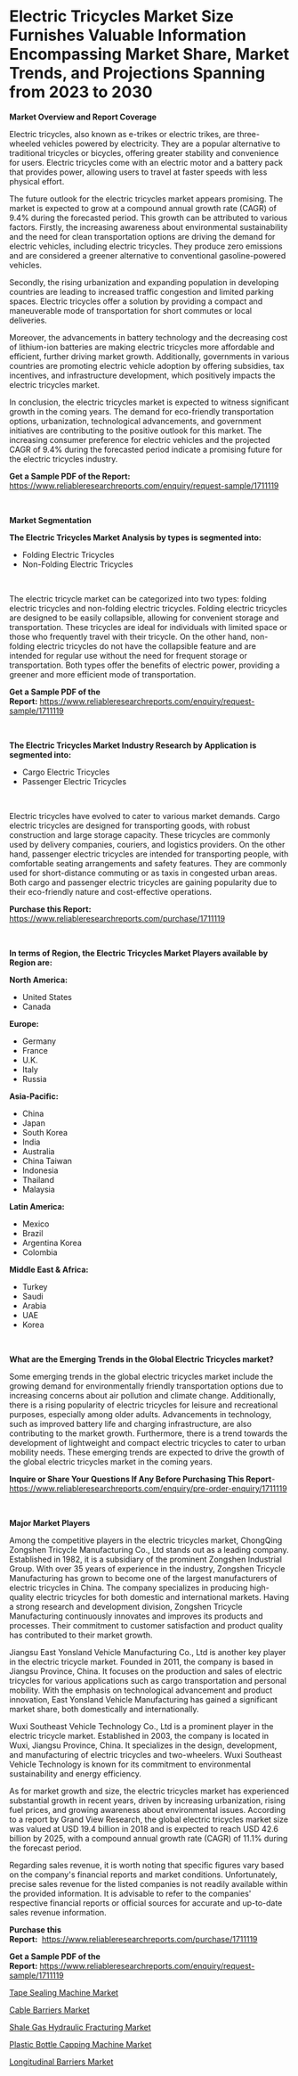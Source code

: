 <p><h1>Electric Tricycles Market Size Furnishes Valuable Information Encompassing Market Share, Market Trends, and Projections Spanning from 2023 to 2030</h1></p><p><strong>Market Overview and Report Coverage</strong></p>
<p><p>Electric tricycles, also known as e-trikes or electric trikes, are three-wheeled vehicles powered by electricity. They are a popular alternative to traditional tricycles or bicycles, offering greater stability and convenience for users. Electric tricycles come with an electric motor and a battery pack that provides power, allowing users to travel at faster speeds with less physical effort.</p><p>The future outlook for the electric tricycles market appears promising. The market is expected to grow at a compound annual growth rate (CAGR) of 9.4% during the forecasted period. This growth can be attributed to various factors. Firstly, the increasing awareness about environmental sustainability and the need for clean transportation options are driving the demand for electric vehicles, including electric tricycles. They produce zero emissions and are considered a greener alternative to conventional gasoline-powered vehicles.</p><p>Secondly, the rising urbanization and expanding population in developing countries are leading to increased traffic congestion and limited parking spaces. Electric tricycles offer a solution by providing a compact and maneuverable mode of transportation for short commutes or local deliveries.</p><p>Moreover, the advancements in battery technology and the decreasing cost of lithium-ion batteries are making electric tricycles more affordable and efficient, further driving market growth. Additionally, governments in various countries are promoting electric vehicle adoption by offering subsidies, tax incentives, and infrastructure development, which positively impacts the electric tricycles market.</p><p>In conclusion, the electric tricycles market is expected to witness significant growth in the coming years. The demand for eco-friendly transportation options, urbanization, technological advancements, and government initiatives are contributing to the positive outlook for this market. The increasing consumer preference for electric vehicles and the projected CAGR of 9.4% during the forecasted period indicate a promising future for the electric tricycles industry.</p></p>
<p><strong>Get a Sample PDF of the Report:</strong> <a href="https://www.reliableresearchreports.com/enquiry/request-sample/1711119">https://www.reliableresearchreports.com/enquiry/request-sample/1711119</a></p>
<p>&nbsp;</p>
<p><strong>Market Segmentation</strong></p>
<p><strong>The Electric Tricycles Market Analysis by types is segmented into:</strong></p>
<p><ul><li>Folding Electric Tricycles</li><li>Non-Folding Electric Tricycles</li></ul></p>
<p>&nbsp;</p>
<p><p>The electric tricycle market can be categorized into two types: folding electric tricycles and non-folding electric tricycles. Folding electric tricycles are designed to be easily collapsible, allowing for convenient storage and transportation. These tricycles are ideal for individuals with limited space or those who frequently travel with their tricycle. On the other hand, non-folding electric tricycles do not have the collapsible feature and are intended for regular use without the need for frequent storage or transportation. Both types offer the benefits of electric power, providing a greener and more efficient mode of transportation.</p></p>
<p><strong>Get a Sample PDF of the Report:</strong>&nbsp;<a href="https://www.reliableresearchreports.com/enquiry/request-sample/1711119">https://www.reliableresearchreports.com/enquiry/request-sample/1711119</a></p>
<p>&nbsp;</p>
<p><strong>The Electric Tricycles Market Industry Research by Application is segmented into:</strong></p>
<p><ul><li>Cargo Electric Tricycles</li><li>Passenger Electric Tricycles</li></ul></p>
<p>&nbsp;</p>
<p><p>Electric tricycles have evolved to cater to various market demands. Cargo electric tricycles are designed for transporting goods, with robust construction and large storage capacity. These tricycles are commonly used by delivery companies, couriers, and logistics providers. On the other hand, passenger electric tricycles are intended for transporting people, with comfortable seating arrangements and safety features. They are commonly used for short-distance commuting or as taxis in congested urban areas. Both cargo and passenger electric tricycles are gaining popularity due to their eco-friendly nature and cost-effective operations.</p></p>
<p><strong>Purchase this Report:</strong>&nbsp; <a href="https://www.reliableresearchreports.com/purchase/1711119">https://www.reliableresearchreports.com/purchase/1711119</a></p>
<p>&nbsp;</p>
<p><strong>In terms of Region, the Electric Tricycles Market Players available by Region are:</strong></p>
<p>
    <p> <strong> North America: </strong>
        <ul>
            <li>United States</li>
            <li>Canada</li>
        </ul>
        </p> 
    <p> <strong> Europe: </strong>
        <ul>
            <li>Germany</li>
            <li>France</li>
            <li>U.K.</li>
            <li>Italy</li>
            <li>Russia</li>
        </ul>
        </p> 
    <p> <strong> Asia-Pacific: </strong>
        <ul>
            <li>China</li>
            <li>Japan</li>
            <li>South Korea</li>
            <li>India</li>
            <li>Australia</li>
            <li>China Taiwan</li>
            <li>Indonesia</li>
            <li>Thailand</li>
            <li>Malaysia</li>
        </ul>
        </p> 
    <p> <strong> Latin America: </strong>
        <ul>
            <li>Mexico</li>
            <li>Brazil</li>
            <li>Argentina Korea</li>
            <li>Colombia</li>
        </ul>
        </p> 
    <p> <strong> Middle East & Africa: </strong>
        <ul>
            <li>Turkey</li>
            <li>Saudi</li>
            <li>Arabia</li>
            <li>UAE</li>
            <li>Korea</li>
        </ul>
    </p>
    </p>
<p>&nbsp;</p>
<p><strong>What are the Emerging Trends in the Global Electric Tricycles market?</strong></p>
<p><p>Some emerging trends in the global electric tricycles market include the growing demand for environmentally friendly transportation options due to increasing concerns about air pollution and climate change. Additionally, there is a rising popularity of electric tricycles for leisure and recreational purposes, especially among older adults. Advancements in technology, such as improved battery life and charging infrastructure, are also contributing to the market growth. Furthermore, there is a trend towards the development of lightweight and compact electric tricycles to cater to urban mobility needs. These emerging trends are expected to drive the growth of the global electric tricycles market in the coming years.</p></p>
<p><strong>Inquire or Share Your Questions If Any Before Purchasing This Report</strong>- <a href="https://www.reliableresearchreports.com/enquiry/pre-order-enquiry/1711119">https://www.reliableresearchreports.com/enquiry/pre-order-enquiry/1711119</a></p>
<p>&nbsp;</p>
<p><strong>Major Market Players</strong></p>
<p><p>Among the competitive players in the electric tricycles market, ChongQing Zongshen Tricycle Manufacturing Co., Ltd stands out as a leading company. Established in 1982, it is a subsidiary of the prominent Zongshen Industrial Group. With over 35 years of experience in the industry, Zongshen Tricycle Manufacturing has grown to become one of the largest manufacturers of electric tricycles in China. The company specializes in producing high-quality electric tricycles for both domestic and international markets. Having a strong research and development division, Zongshen Tricycle Manufacturing continuously innovates and improves its products and processes. Their commitment to customer satisfaction and product quality has contributed to their market growth.</p><p>Jiangsu East Yonsland Vehicle Manufacturing Co., Ltd is another key player in the electric tricycle market. Founded in 2011, the company is based in Jiangsu Province, China. It focuses on the production and sales of electric tricycles for various applications such as cargo transportation and personal mobility. With the emphasis on technological advancement and product innovation, East Yonsland Vehicle Manufacturing has gained a significant market share, both domestically and internationally.</p><p>Wuxi Southeast Vehicle Technology Co., Ltd is a prominent player in the electric tricycle market. Established in 2003, the company is located in Wuxi, Jiangsu Province, China. It specializes in the design, development, and manufacturing of electric tricycles and two-wheelers. Wuxi Southeast Vehicle Technology is known for its commitment to environmental sustainability and energy efficiency.</p><p>As for market growth and size, the electric tricycles market has experienced substantial growth in recent years, driven by increasing urbanization, rising fuel prices, and growing awareness about environmental issues. According to a report by Grand View Research, the global electric tricycles market size was valued at USD 19.4 billion in 2018 and is expected to reach USD 42.6 billion by 2025, with a compound annual growth rate (CAGR) of 11.1% during the forecast period.</p><p>Regarding sales revenue, it is worth noting that specific figures vary based on the company's financial reports and market conditions. Unfortunately, precise sales revenue for the listed companies is not readily available within the provided information. It is advisable to refer to the companies' respective financial reports or official sources for accurate and up-to-date sales revenue information.</p></p>
<p><strong>Purchase this Report:</strong>&nbsp;&nbsp;<a href="https://www.reliableresearchreports.com/purchase/1711119">https://www.reliableresearchreports.com/purchase/1711119</a></p>
<p></p>
<p><strong>Get a Sample PDF of the Report:</strong>&nbsp;<a href="https://www.reliableresearchreports.com/enquiry/request-sample/1711119">https://www.reliableresearchreports.com/enquiry/request-sample/1711119</a></p>
<p><p><a href="https://www.linkedin.com/pulse/tape-sealing-machine-market-research-report-unlocks-analysis-ngroe/">Tape Sealing Machine Market</a></p><p><a href="https://github.com/amae102299/Market-Research-Report-List-1/blob/main/cable-barriers-market.md">Cable Barriers Market</a></p><p><a href="https://medium.com/@amaliarobel/analyzing-shale-gas-hydraulic-fracturing-market-global-industry-perspective-and-forecast-2023-to-60332d80b8c9">Shale Gas Hydraulic Fracturing Market</a></p><p><a href="https://www.linkedin.com/pulse/decoding-plastic-bottle-capping-machine-market-deep-dive-28wae/">Plastic Bottle Capping Machine Market</a></p><p><a href="https://github.com/sndrkn/Market-Research-Report-List-1/blob/main/longitudinal-barriers-market.md">Longitudinal Barriers Market</a></p></p>
